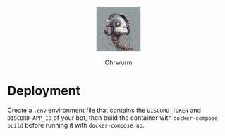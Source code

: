 <p align="center">
  <img alt="Light" src="./docs/logo.png" width="20%">
</p>
<p align="center">
  Ohrwurm
</p>

# Deployment
Create a `.env` environment file that contains the `DISCORD_TOKEN` and `DISCORD_APP_ID` of your bot, then build the container with `docker-compose build` before running it with `docker-compose up`.
